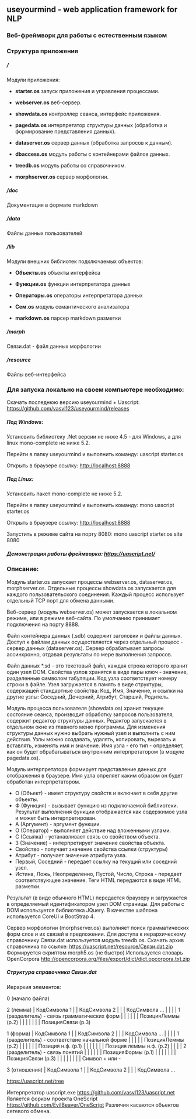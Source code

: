 ## **useyourmind** - web application framework for NLP
### Веб-фреймворк для работы с естественным языком

### Структура приложения

##### **/**
Модули приложения:

- **starter.os** запуск приложения и управления процессами.

- **webserver.os** веб-сервер.

- **showdata.os** контроллер сеанса, интерфейс приложения.

- **pagedata.os** интерпретатор структуры данных (обработка и формирование представления данных).

- **dataserver.os** сервер данных (обработка запросов к данным).

- **dbaccess.os** модуль работы с контейнерами файлов данных.

- **treedb.os** модуль работы со справочником.

- **morphserver.os** сервер морфологии.

##### **/doc**
Документация в формате markdown

##### **/data**
Файлы данных пользователей

##### **/lib**
Модули внешних библиотек подключаемых объектов:

- **Объекты.os** объекты интерфейса

- **Функции.os** функции интерпретатора данных

- **Операторы.os** операторы интерпретатора данных

- **Сем.os** модуль семантического анализатора

- **markdown.os** парсер markdown разметки

##### **/morph**
Связи.dat - файл данных морфологии

##### **/resource**
Файлы веб-интерфейса

### Для запуска локально на своем компьютере необходимо:

Скачать последнюю версию useyourmind + Uascript: <https://github.com/vasvl123/useyourmind/releases>

##### Под Windows:

Установить библиотеку .Net версии не ниже 4.5 - для Windows, а для linux mono-complete не ниже 5.2.

Перейти в папку useyourmind и выполнить команду: uascript starter.os

Открыть в браузере ссылку: <http://localhost:8888>

##### Под Linux:

Установить пакет mono-complete не ниже 5.2.

Перейти в папку useyourmind и выполнить команду: mono uascript starter.os

Открыть в браузере ссылку: <http://localhost:8888>

Запустить в режиме сайта на порту 8080: mono uascript starter.os site 8080

##### Демонстрация работы фреймворка: <https://uascript.net/>

### Описание:

Модуль starter.os запускает процессы webserver.os, dataserver.os, morphserver.os. Отдельные процессы showdata.os запускается для каждого пользовательского соединения. Каждый процесс использует отдельный TCP порт для обмена данными.

Веб-сервер (модуль webserver.os) может запускается в локальном режиме, или в режиме веб-сайта. По умолчанию принимает подключения на порту 8888.

Файл контейнера данных (.sdb) содержит заголовки и файлы данных. Доступ к файлам данных осуществляется через отдельный процесс - сервер данных (dataserver.os). Сервер обрабатывает запросы ассинхронно, отдавая результаты по мере выполнения запросов.

Файл данных *.sd - это текстовый файл, каждая строка которого хранит один узел DOM. Свойства узлов хранятся в виде пары ключ - значение, разделенные символом табуляции. Код узла соответствует номеру строки в файле. Узел загружается в память в виде структуры, содержащей стандартные свойства: Код, Имя, Значение, и ссылки на другие узлы: Соседний, Дочерний, Атрибут, Старший, Родитель.

Модуль процесса пользователя (showdata.os) хранит текущее состояние сеанса, производит обработку запросов пользователя, содержит редактор структуры данных. Редактор запускается в отдельном окне из главного меню программы. Для изменения структуры данных нужно выбрать нужный узел и выполнить с ним действия. Узлы можно создавать, удалять, копировать, вырезать и вставлять, изменять имя и значение. Имя узла - его тип - определяет, как он будет обрабатываться внутренним интерпретатором (в модуле pagedata.os).

Модуль интерпретатора формирует представление данных для отображения в браузере.
Имя узла опреляет каким образом он будет обработан интерпретатором.
- О (Объект) - имеет структуру свойств и включает в себя другие объекты.
- Ф (Функция) - вызывает функцию из подключаемой библиотеки. Результат выполнения функции отображается как содержимое узла и может быть интерпретирован.
- А (Аргумент) - аргумент функции.  
- О (Оператор) - выполняет действие над вложенными узлами.
- С (Ссылка) - устанавливает связь со свойством объекта.
- З (Значение) - интерпретирует значение свойства объекта.
- Свойство - получает значение свойства ссылки (структуры)
- Атрибут - получает значение атрибута узла.
- Первый, Соседний - передает ссылку на текущий или соседний узел.
- Истина, Ложь, Неопределенно, Пустой, Число, Строка - передает соответствующее значение.
Теги HTML передаются в виде HTML разметки.

Результат (в виде обычного HTML) передается браузеру и загружается в определяемый идентификатором узел DOM страницы. Для работы с DOM используется библиотека JQuery. В качестве шаблона используется CoreUI и BootStrap 4.

Сервер морфологии (morphserver.os) выполняет поиск грамматических форм слов и их связей в предложении.
Для доступа к иерархическому справочнику Связи.dat используется модуль treedb.os.
Скачать архив справочника по ссылке: <https://uascript.net/resource/Связи.dat.zip>
Формируется скриптом morph5.os (не быстро)
Используется словарь OpenCorpora <http://opencorpora.org/files/export/dict/dict.opcorpora.txt.zip>

##### Структура справочника Связи.dat

Иерархия элементов:

0 (начало файла)

2 (лемма)
| КодСимвола 1
| | КодСимвола 2
| | | КодСимвола ...
| | | | 1 (разделитель) - связь грамматических форм
| | | | | | ПозицияЛеммы (р.2)
| | | | | | | ПозицияСвязи (р.3)

1 (форма)
| КодСимвола 1
| | КодСимвола 2
| | | КодСимвола ...
| | | | 1 (разделитель) - соответствие начальной форме
| | | | | ПозицияЛеммы (р.2)
| | | | | | Позиция н.ф. (р.1)
| | | | | | | Позиция леммы н.ф. (р.2)
| | | | 2 (разделитель) - связь понятий
| | | | | | ПозицияФормы (р.1)
| | | | | | | ПозицияСвязи (р.3)
| | | | | | | | Символ + или -

3 (отношения)
| КодСимвола 1
| | КодСимвола 2
| | | КодСимвола ...

https://uascript.net/tree

Интерпретатор uascript.exe <https://github.com/vasvl123/uascript.net>
Является форком проекта OneScript <https://github.com/EvilBeaver/OneScript>
Различия касаются объектов сетевого обмена.
